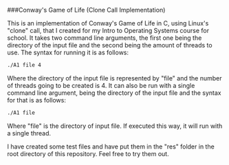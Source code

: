 ###Conway's Game of Life (Clone Call Implementation)

This is an implementation of Conway's Game of Life in C, using Linux's "clone" call, that I created for my Intro to Operating Systems course for school. It takes two command line arguments, the first one being the directory of the input file and the second being the amount of threads to use. The syntax for running it is as follows:

```bash
./A1 file 4
```

Where the directory of the input file is represented by "file" and the number of threads going to be created is 4. It can also be run with a single command line argument, being the directory of the input file and the syntax for that is as follows:

```bash
./A1 file
```

Where "file" is the directory of input file. If executed this way, it will run with a single thread.

I have created some test files and have put them in the "res" folder in the root directory of this repository. Feel free to try them out.
